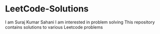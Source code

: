 # LeetCode-Solutions
I am Suraj Kumar Sahani
I am interested in problem solving
This repository contains solutions to various Leetcode problems
